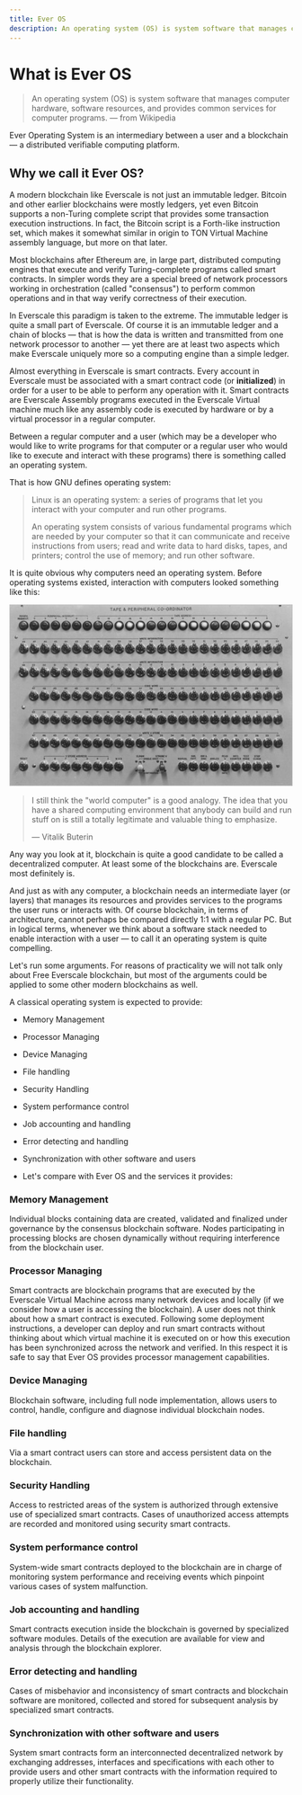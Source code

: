 ```yaml
---
title: Ever OS
description: An operating system (OS) is system software that manages computer hardware...
---
```


# What is Ever OS

> An operating system (OS) is system software that manages computer hardware, software resources, and provides common services for computer programs.
> — from Wikipedia

Ever Operating System is an intermediary between a user and a blockchain — a distributed verifiable computing platform.

## Why we call it Ever OS?

A modern blockchain like Everscale is not just an immutable ledger. Bitcoin and other earlier blockchains were mostly ledgers, yet even Bitcoin supports a non-Turing complete script that provides some transaction execution instructions. In fact, the Bitcoin script is a Forth-like instruction set, which makes it somewhat similar in origin to TON Virtual Machine assembly language, but more on that later.

Most blockchains after Ethereum are, in large part, distributed computing engines that execute and verify Turing-complete programs called smart contracts. In simpler words they are a special breed of network processors working in orchestration (called "consensus") to perform common operations and in that way verify correctness of their execution.

In Everscale this paradigm is taken to the extreme. The immutable ledger is quite a small part of Everscale. Of course it is an immutable ledger and a chain of blocks — that is how the data is written and transmitted from one network processor to another — yet there are at least two aspects which make Everscale uniquely more so a computing engine than a simple ledger.

Almost everything in Everscale is smart contracts. Every account in Everscale must be associated with a smart contract code (or **initialized**) in order for a user to be able to perform any operation with it. Smart contracts are Everscale Assembly programs executed in the Everscale Virtual machine much like any assembly code is executed by hardware or by a virtual processor in a regular computer.

Between a regular computer and a user (which may be a developer who would like to write programs for that computer or a regular user who would like to execute and interact with these programs) there is something called an operating system.

That is how GNU defines operating system:

> Linux is an operating system: a series of programs that let you interact with your computer and run other programs.
> 
> An operating system consists of various fundamental programs which are needed by your computer so that it can communicate and receive instructions from users; read and write data to hard disks, tapes, and printers; control the use of memory; and run other software.

It is quite obvious why computers need an operating system. Before operating systems existed, interaction with computers looked something like this:

![what concepts were used before operating systems](what_concepts_were_used_before_operating_systems.jpg)

> I still think the "world computer" is a good analogy. The idea that you have a shared computing environment that anybody can build and run stuff on is still a totally legitimate and valuable thing to emphasize.
>
> — Vitalik Buterin

Any way you look at it, blockchain is quite a good candidate to be called a decentralized computer. At least some of the blockchains are. Everscale most definitely is.

And just as with any computer, a blockchain needs an intermediate layer (or layers) that manages its resources and provides services to the programs the user runs or interacts with. Of course blockchain, in terms of architecture, cannot perhaps be compared directly 1:1 with a regular PC. But in logical terms, whenever we think about a software stack needed to enable interaction with a user — to call it an operating system is quite compelling.

Let's run some arguments. For reasons of practicality we will not talk only about Free Everscale blockchain, but most of the arguments could be applied to some other modern blockchains as well.

A classical operating system is expected to provide:

- Memory Management
- Processor Managing
- Device Managing
- File handling
- Security Handling
- System performance control
- Job accounting and handling
- Error detecting and handling
- Synchronization with other software and users

- Let's compare with Ever OS and the services it provides:

### Memory Management

Individual blocks containing data are created, validated and finalized under governance by the consensus blockchain software. Nodes participating in processing blocks are chosen dynamically without requiring interference from the blockchain user.

### Processor Managing

Smart contracts are blockchain programs that are executed by the Everscale Virtual Machine across many network devices and locally (if we consider how a user is accessing the blockchain). A user does not think about how a smart contract is executed. Following some deployment instructions, a developer can deploy and run smart contracts without thinking about which virtual machine it is executed on or how this execution has been synchronized across the network and verified. In this respect it is safe to say that Ever OS provides processor management capabilities.

### Device Managing

Blockchain software, including full node implementation, allows users to control, handle, configure and diagnose individual blockchain nodes.

### File handling

Via a smart contract users can store and access persistent data on the blockchain.

### Security Handling

Access to restricted areas of the system is authorized through extensive use of specialized smart contracts. Cases of unauthorized access attempts are recorded and monitored using security smart contracts.

### System performance control

System-wide smart contracts deployed to the blockchain are in charge of monitoring system performance and receiving events which pinpoint various cases of system malfunction.

### Job accounting and handling

Smart contracts execution inside the blockchain is governed by specialized software modules. Details of the execution are available for view and analysis through the blockchain explorer.

### Error detecting and handling

Cases of misbehavior and inconsistency of smart contracts and blockchain software are monitored, collected and stored for subsequent analysis by specialized smart contracts.

### Synchronization with other software and users

System smart contracts form an interconnected decentralized network by exchanging addresses, interfaces and specifications with each other to provide users and other smart contracts with the information required to properly utilize their functionality.
